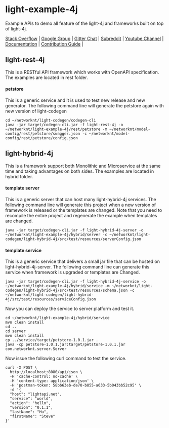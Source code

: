 # light-example-4j
Example APIs to demo all feature of the light-4j and frameworks built on top of light-4j.

[Stack Overflow](https://stackoverflow.com/questions/tagged/light-4j) |
[Google Group](https://groups.google.com/forum/#!forum/light-4j) |
[Gitter Chat](https://gitter.im/networknt/light-4j) |
[Subreddit](https://www.reddit.com/r/lightapi/) |
[Youtube Channel](https://www.youtube.com/channel/UCHCRMWJVXw8iB7zKxF55Byw) |
[Documentation](https://doc.networknt.com) |
[Contribution Guide](https://doc.networknt.com/contribute/) |

## light-rest-4j

This is a RESTful API framework which works with OpenAPI specification. The examples are located
in rest folder.

#### petstore

This is a generic service and it is used to test new release and new generator. The following
command line will generate the petstore again with new version of light-codegen

```
cd ~/networknt/light-codegen/codegen-cli
java -jar target/codegen-cli.jar -f light-rest-4j -o ~/networknt/light-example-4j/rest/petstore -m ~/networknt/model-config/rest/petstore/swagger.json -c ~/networknt/model-config/rest/petstore/config.json
```

## light-hybrid-4j

This is a framework support both Monolithic and Microservice at the same time and taking
advantages on both sides. The examples are located in hybrid folder.

#### template server

This is a generic server that can host many light-hybrid-4j services. The following command line
will generate this project when a new version of framework is released or the templates are changed.
Note that you need to recompile the entire project and regenerate the example when templates are changed.

```
java -jar target/codegen-cli.jar -f light-hybrid-4j-server -o ~/networknt/light-example-4j/hybrid/server -c ~/networknt/light-codegen/light-hybrid-4j/src/test/resources/serverConfig.json
```

#### template service

This is a generic service that delivers a small jar file that can be hosted on light-hybrid-4j-server.
The following command line can generate this service when framework is upgraded or templates are 
Changed. 

```
java -jar target/codegen-cli.jar -f light-hybrid-4j-service -o ~/networknt/light-example-4j/hybrid/service -m ~/networknt/light-codegen/light-hybrid-4j/src/test/resources/schema.json -c ~/networknt/light-codegen/light-hybrid-4j/src/test/resources/serviceConfig.json
```

Now you can deploy the service to server platform and test it.

```
cd ~/networknt/light-example-4j/hybrid/service
mvn clean install
cd ..
cd server
mvn clean install
cp ../service/target/petstore-1.0.1.jar .
java -cp petstore-1.0.1.jar:target/petstore-1.0.1.jar com.networknt.server.Server
```

Now issue the following curl command to test the service.

```
curl -X POST \
  http://localhost:8080/api/json \
  -H 'cache-control: no-cache' \
  -H 'content-type: application/json' \
  -H 'postman-token: 58bb63eb-de70-b855-a633-5b043bb52c95' \
  -d '{
  "host": "lightapi.net",
  "service": "world",
  "action": "hello",
  "version": "0.1.1",
  "lastName": "Hu",
  "firstName": "Steve"
}'
```


